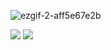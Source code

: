 ![ezgif-2-aff5e67e2b](https://user-images.githubusercontent.com/92919697/158049605-ecd82f89-25eb-4214-87ba-c69c3a576326.gif)

<img src="https://github-readme-stats.vercel.app/api?username=neyaznafiz&show_icons=true&theme=light&line_height=33.7"> <img src="https://github-readme-stats.vercel.app/api/top-langs/?username=neyaznafiz&theme=light&hide_langs_below=1">
